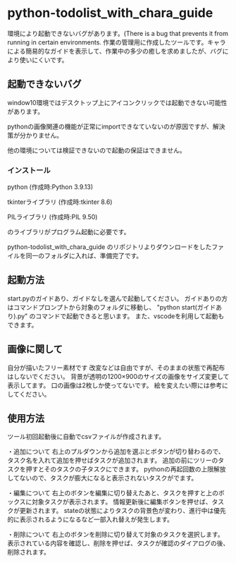# python-todolist_with_chara_guide
環境により起動できないバグがあります。(There is a bug that prevents it from running in certain environments.
作業の管理用に作成したツールです。キャラによる簡易的なガイドを表示して、作業中の多少の癒しを求めましたが、バグにより使いにくいです。

## 起動できないバグ
window10環境ではデスクトップ上にアイコンクリックでは起動できない可能性があります。

pythonの画像関連の機能が正常にimportできなていないのが原因ですが、解決策が分かりません。

他の環境については検証できないので起動の保証はできません。

### インストール
python  (作成時:Python 3.9.13)

tkinterライブラリ (作成時:tkinter 8.6)

PILライブラリ  (作成時:PIL 9.50)

のライブラリがプログラム起動に必要です。

python-todolist_with_chara_guide
のリポジトリよりダウンロードをしたファイルを同一のフォルダに入れば、準備完了です。

## 起動方法
start.pyのガイドあり、ガイドなしを選んで起動してください。
ガイドありの方はコマンドプロンプトから対象のフォルダに移動し、
"python start(ガイドあり).py"
のコマンドで起動できると思います。
また、vscodeを利用して起動もできます。

## 画像に関して
自分が描いたフリー素材です
改変などは自由ですが、そのままの状態で再配布はしないでください。
背景が透明の1200×900のサイズの画像をサイズ変更して表示してます。
口の画像は2枚しか使ってないです。
絵を変えたい際には参考にしてください。

## 使用方法
ツール初回起動後に自動でcsvファイルが作成されます。

・追加について
右上のプルダウンから追加を選ぶとボタンが切り替わるので、タスク名を入れて追加を押せばタスクが追加されます。
追加の前にツリーのタスクを押すとそのタスクの子タスクにできます。
pythonの再起回数の上限解放してないので、タスクが膨大になると表示されないタスクがでます。

・編集について
右上のボタンを編集に切り替えたあと、タスクを押すと上のボックスに対象タスクが表示されます。
情報更新後に編集ボタンを押せば、タスクが更新されます。
stateの状態によりタスクの背景色が変わり、進行中は優先的に表示されるようになるなど一部入れ替えが発生します。

・削除について
右上のボタンを削除に切り替えて対象のタスクを選択します。
表示されている内容を確認し、削除を押せば、タスクが確認のダイアログの後、削除されます。
